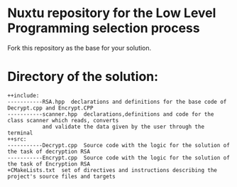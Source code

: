 # Nuxtu repository for the Low Level Programming selection process

Fork this repository as the base for your solution.

# Directory of the solution:

 ```
 ++include:
 -----------RSA.hpp  declarations and definitions for the base code of Decrypt.cpp and Encrypt.CPP
 -----------scanner.hpp  declarations,definitions and code for the class scanner which reads, converts
            and validate the data given by the user through the terminal
 ++src:
 -----------Decrypt.cpp  Source code with the logic for the solution of the task of decryption RSA
 -----------Encrypt.cpp  Source code with the logic for the solution of the task of Encryption RSA
 +CMakeLists.txt  set of directives and instructions describing the project's source files and targets
 ```

 